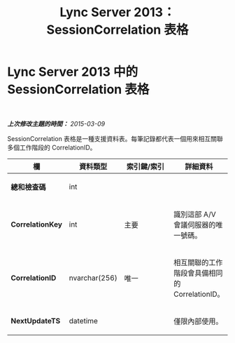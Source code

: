 ﻿---
title: Lync Server 2013：SessionCorrelation 表格
TOCTitle: SessionCorrelation 表格
ms:assetid: 041705e1-7290-464f-95f8-96256cfa2e3e
ms:mtpsurl: https://technet.microsoft.com/zh-tw/library/Gg398091(v=OCS.15)
ms:contentKeyID: 49289936
ms.date: 08/10/2015
mtps_version: v=OCS.15
ms.translationtype: HT
---

# Lync Server 2013 中的 SessionCorrelation 表格

 

_**上次修改主題的時間：** 2015-03-09_

SessionCorrelation 表格是一種支援資料表。每筆記錄都代表一個用來相互關聯多個工作階段的 CorrelationID。


<table>
<colgroup>
<col style="width: 25%" />
<col style="width: 25%" />
<col style="width: 25%" />
<col style="width: 25%" />
</colgroup>
<thead>
<tr class="header">
<th><strong>欄</strong></th>
<th><strong>資料類型</strong></th>
<th><strong>索引鍵/索引</strong></th>
<th><strong>詳細資料</strong></th>
</tr>
</thead>
<tbody>
<tr class="odd">
<td><p><strong>總和檢查碼</strong></p></td>
<td><p>int</p></td>
<td><p></p></td>
<td><p></p></td>
</tr>
<tr class="even">
<td><p><strong>CorrelationKey</strong></p></td>
<td><p>int</p></td>
<td><p>主要</p></td>
<td><p>識別這部 A/V 會議伺服器的唯一號碼。</p></td>
</tr>
<tr class="odd">
<td><p><strong>CorrelationID</strong></p></td>
<td><p>nvarchar(256)</p></td>
<td><p>唯一</p></td>
<td><p>相互關聯的工作階段會具備相同的 CorrelationID。</p></td>
</tr>
<tr class="even">
<td><p><strong>NextUpdateTS</strong></p></td>
<td><p>datetime</p></td>
<td><p> </p></td>
<td><p>僅限內部使用。</p></td>
</tr>
</tbody>
</table>

